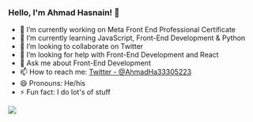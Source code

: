 ### Hello, I'm Ahmad Hasnain! 👋



- 🔭 I’m currently working on Meta Front End Professional Certificate
- 🌱 I’m currently learning JavaScript, Front-End Development & Python
- 👯 I’m looking to collaborate on Twitter
- 🤔 I’m looking for help with Front-End Development and React
- 💬 Ask me about Front-End Development
- 📫 How to reach me: [Twitter - @AhmadHa33305223](https://twitter.com/AhmadHa33305223)
- 😄 Pronouns: He/his
- ⚡ Fun fact: I do lot's of stuff

<img src = "https://github-readme-stats.vercel.app/api?username=h2snain&&show_icons=true&title_color=ffffff&icon_color=bb2acf&text_color=daf7dc&bg_color=151515">
